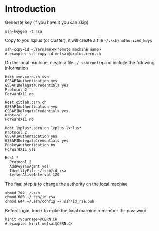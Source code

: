 # Introduction

Generate key (if you have it you can skip)

```
ssh-keygen -t rsa
```

Copy to you lxplus (or cluster), it will create a file `~/.ssh/authorized_keys`

```
ssh-copy-id <username>@<remote machine name>
# example: ssh-copy-id metsai@lxplus.cern.ch
```


On the local machine, create a file `~/.ssh/config` and include the following information

```
Host svn.cern.ch svn
GSSAPIAuthentication yes
GSSAPIDelegateCredentials yes
Protocol 2
ForwardX11 no

Host gitlab.cern.ch
GSSAPIAuthentication yes
GSSAPIDelegateCredentials yes
Protocol 2
ForwardX11 no

Host lxplus*.cern.ch lxplus lxplus*
Protocol 2
GSSAPIAuthentication yes
GSSAPIDelegateCredentials yes
PubkeyAuthentication no
ForwardX11 yes

Host *
  Protocol 2
  AddKeysToAgent yes
  IdentityFile ~/.ssh/id_rsa
  ServerAliveInterval 120
```

The final step is to change the authority on the local machine

```
chmod 700 ~/.ssh
chmod 600 ~/.ssh/id_rsa
chmod 644 ~/.ssh/config ~/.ssh/id_rsa.pub
```

Before login, `kinit` to make the local machine remember the password
```
kinit <yourname>@CERN.CH
# example: kinit metsai@CERN.CH
```
